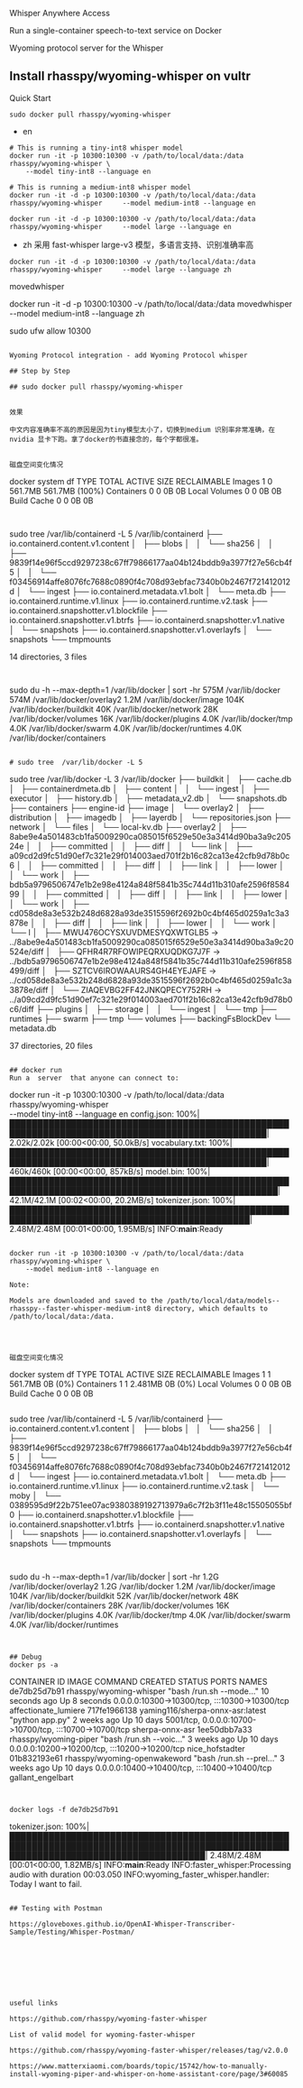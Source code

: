 Whisper Anywhere Access

Run a single-container speech-to-text service on Docker

Wyoming protocol server for the Whisper

## Install rhasspy/wyoming-whisper on vultr

Quick Start
~~~
sudo docker pull rhasspy/wyoming-whisper
~~~

- en
~~~
# This is running a tiny-int8 whisper model 
docker run -it -p 10300:10300 -v /path/to/local/data:/data rhasspy/wyoming-whisper \
    --model tiny-int8 --language en

# This is running a medium-int8 whisper model    
docker run -it -d -p 10300:10300 -v /path/to/local/data:/data rhasspy/wyoming-whisper     --model medium-int8 --language en   

docker run -it -d -p 10300:10300 -v /path/to/local/data:/data rhasspy/wyoming-whisper     --model large --language en
~~~

- zh
采用 fast-whisper large-v3 模型，多语言支持、识别准确率高
~~~
docker run -it -d -p 10300:10300 -v /path/to/local/data:/data rhasspy/wyoming-whisper     --model large --language zh
~~~


movedwhisper 

docker run -it -d -p 10300:10300 -v /path/to/local/data:/data movedwhisper     --model medium-int8 --language zh 


sudo ufw allow 10300
~~~

Wyoming Protocol integration - add Wyoming Protocol whisper

## Step by Step

## sudo docker pull rhasspy/wyoming-whisper


效果

中文内容准确率不高的原因是因为tiny模型太小了，切换到medium 识别率非常准确，在nvidia 显卡下跑。拿了docker的书直接念的，每个字都很准。


磁盘空间变化情况

~~~
docker system df
TYPE            TOTAL     ACTIVE    SIZE      RECLAIMABLE
Images          1         0         561.7MB   561.7MB (100%)
Containers      0         0         0B        0B
Local Volumes   0         0         0B        0B
Build Cache     0         0         0B        0B
~~~


~~~
sudo tree /var/lib/containerd -L 5
/var/lib/containerd
├── io.containerd.content.v1.content
│   ├── blobs
│   │   └── sha256
│   │       ├── 9839f14e96f5ccd9297238c67ff79866177aa04b124bddb9a3977f27e56cb4f5
│   │       └── f03456914affe8076fc7688c0890f4c708d93ebfac7340b0b2467f721412012d
│   └── ingest
├── io.containerd.metadata.v1.bolt
│   └── meta.db
├── io.containerd.runtime.v1.linux
├── io.containerd.runtime.v2.task
├── io.containerd.snapshotter.v1.blockfile
├── io.containerd.snapshotter.v1.btrfs
├── io.containerd.snapshotter.v1.native
│   └── snapshots
├── io.containerd.snapshotter.v1.overlayfs
│   └── snapshots
└── tmpmounts

14 directories, 3 files


~~~


~~~
sudo du -h --max-depth=1 /var/lib/docker | sort -hr
575M	/var/lib/docker
574M	/var/lib/docker/overlay2
1.2M	/var/lib/docker/image
104K	/var/lib/docker/buildkit
40K	/var/lib/docker/network
28K	/var/lib/docker/volumes
16K	/var/lib/docker/plugins
4.0K	/var/lib/docker/tmp
4.0K	/var/lib/docker/swarm
4.0K	/var/lib/docker/runtimes
4.0K	/var/lib/docker/containers
~~~

# sudo tree  /var/lib/docker -L 5

~~~

 sudo tree  /var/lib/docker -L 3
/var/lib/docker
├── buildkit
│   ├── cache.db
│   ├── containerdmeta.db
│   ├── content
│   │   └── ingest
│   ├── executor
│   ├── history.db
│   ├── metadata_v2.db
│   └── snapshots.db
├── containers
├── engine-id
├── image
│   └── overlay2
│       ├── distribution
│       ├── imagedb
│       ├── layerdb
│       └── repositories.json
├── network
│   └── files
│       └── local-kv.db
├── overlay2
│   ├── 8abe9e4a501483cb1fa5009290ca085015f6529e50e3a3414d90ba3a9c20524e
│   │   ├── committed
│   │   ├── diff
│   │   └── link
│   ├── a09cd2d9fc51d90ef7c321e29f014003aed701f2b16c82ca13e42cfb9d78b0c6
│   │   ├── committed
│   │   ├── diff
│   │   ├── link
│   │   ├── lower
│   │   └── work
│   ├── bdb5a9796506747e1b2e98e4124a848f5841b35c744d11b310afe2596f858499
│   │   ├── committed
│   │   ├── diff
│   │   ├── link
│   │   ├── lower
│   │   └── work
│   ├── cd058de8a3e532b248d6828a93de3515596f2692b0c4bf465d0259a1c3a3878e
│   │   ├── diff
│   │   ├── link
│   │   ├── lower
│   │   └── work
│   └── l
│       ├── MWU476OCYSXUVDMESYQXWTGLB5 -> ../8abe9e4a501483cb1fa5009290ca085015f6529e50e3a3414d90ba3a9c20524e/diff
│       ├── QFHR4R7RFOWIPEQRXUQDKG7J7F -> ../bdb5a9796506747e1b2e98e4124a848f5841b35c744d11b310afe2596f858499/diff
│       ├── SZTCV6IROWAAURS4GH4EYEJAFE -> ../cd058de8a3e532b248d6828a93de3515596f2692b0c4bf465d0259a1c3a3878e/diff
│       └── ZIAQEVBG2FF42JNKQPECY752RH -> ../a09cd2d9fc51d90ef7c321e29f014003aed701f2b16c82ca13e42cfb9d78b0c6/diff
├── plugins
│   ├── storage
│   │   └── ingest
│   └── tmp
├── runtimes
├── swarm
├── tmp
└── volumes
    ├── backingFsBlockDev
    └── metadata.db

37 directories, 20 files


~~~

## docker run
Run a  server  that anyone can connect to:
~~~
docker run -it -p 10300:10300 -v /path/to/local/data:/data rhasspy/wyoming-whisper \
    --model tiny-int8 --language en
config.json: 100%|████████████████████████████████████████████████████████████████████████████████████████████████| 2.02k/2.02k [00:00<00:00, 50.0kB/s]
vocabulary.txt: 100%|████████████████████████████████████████████████████████████████████████████████████████████████| 460k/460k [00:00<00:00, 857kB/s]
model.bin: 100%|██████████████████████████████████████████████████████████████████████████████████████████████████| 42.1M/42.1M [00:02<00:00, 20.2MB/s]
tokenizer.json: 100%|█████████████████████████████████████████████████████████████████████████████████████████████| 2.48M/2.48M [00:01<00:00, 1.95MB/s]
INFO:__main__:Ready
~~~

docker run -it -p 10300:10300 -v /path/to/local/data:/data rhasspy/wyoming-whisper \
    --model medium-int8 --language en

Note:

Models are downloaded and saved to the /path/to/local/data/models--rhasspy--faster-whisper-medium-int8 directory, which defaults to /path/to/local/data:/data.   




磁盘空间变化情况
~~~
docker system df
TYPE            TOTAL     ACTIVE    SIZE      RECLAIMABLE
Images          1         1         561.7MB   0B (0%)
Containers      1         1         2.481MB   0B (0%)
Local Volumes   0         0         0B        0B
Build Cache     0         0         0B        0B
~~~

~~~
sudo tree /var/lib/containerd -L 5
/var/lib/containerd
├── io.containerd.content.v1.content
│   ├── blobs
│   │   └── sha256
│   │       ├── 9839f14e96f5ccd9297238c67ff79866177aa04b124bddb9a3977f27e56cb4f5
│   │       └── f03456914affe8076fc7688c0890f4c708d93ebfac7340b0b2467f721412012d
│   └── ingest
├── io.containerd.metadata.v1.bolt
│   └── meta.db
├── io.containerd.runtime.v1.linux
├── io.containerd.runtime.v2.task
│   └── moby
│       └── 0389595d9f22b751ee07ac9380389192713979a6c7f2b3f11e48c15505055bf0
├── io.containerd.snapshotter.v1.blockfile
├── io.containerd.snapshotter.v1.btrfs
├── io.containerd.snapshotter.v1.native
│   └── snapshots
├── io.containerd.snapshotter.v1.overlayfs
│   └── snapshots
└── tmpmounts
~~~


~~~
sudo du -h --max-depth=1 /var/lib/docker | sort -hr
1.2G	/var/lib/docker/overlay2
1.2G	/var/lib/docker
1.2M	/var/lib/docker/image
104K	/var/lib/docker/buildkit
52K	/var/lib/docker/network
48K	/var/lib/docker/containers
28K	/var/lib/docker/volumes
16K	/var/lib/docker/plugins
4.0K	/var/lib/docker/tmp
4.0K	/var/lib/docker/swarm
4.0K	/var/lib/docker/runtimes
~~~


## Debug
docker ps -a
~~~
CONTAINER ID   IMAGE                              COMMAND                  CREATED          STATUS         PORTS                                                     NAMES
de7db25d7b91   rhasspy/wyoming-whisper            "bash /run.sh --mode…"   10 seconds ago   Up 8 seconds   0.0.0.0:10300->10300/tcp, :::10300->10300/tcp             affectionate_lumiere
717fe1966138   yaming116/sherpa-onnx-asr:latest   "python app.py"          2 weeks ago      Up 10 days     5001/tcp, 0.0.0.0:10700->10700/tcp, :::10700->10700/tcp   sherpa-onnx-asr
1ee50dbb7a33   rhasspy/wyoming-piper              "bash /run.sh --voic…"   3 weeks ago      Up 10 days     0.0.0.0:10200->10200/tcp, :::10200->10200/tcp             nice_hofstadter
01b832193e61   rhasspy/wyoming-openwakeword       "bash /run.sh --prel…"   3 weeks ago      Up 10 days     0.0.0.0:10400->10400/tcp, :::10400->10400/tcp             gallant_engelbart
~~~


docker logs -f de7db25d7b91 

~~~
tokenizer.json: 100%|███████████████████████████████████████████████████████████████████████████████████████████████████████████████████████████████████████| 2.48M/2.48M [00:01<00:00, 1.82MB/s]
INFO:__main__:Ready
INFO:faster_whisper:Processing audio with duration 00:03.050
INFO:wyoming_faster_whisper.handler: Today I want to fail.
~~~

## Testing with Postman

https://gloveboxes.github.io/OpenAI-Whisper-Transcriber-Sample/Testing/Whisper-Postman/








useful links

https://github.com/rhasspy/wyoming-faster-whisper

List of valid model for wyoming-faster-whisper

https://github.com/rhasspy/wyoming-faster-whisper/releases/tag/v2.0.0

https://www.matterxiaomi.com/boards/topic/15742/how-to-manually-install-wyoming-piper-and-whisper-on-home-assistant-core/page/3#60085
